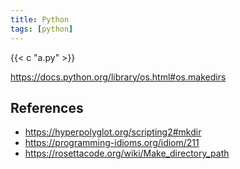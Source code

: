 ```yaml
---
title: Python
tags: [python]
---
```


{{< c "a.py" >}}

<https://docs.python.org/library/os.html#os.makedirs>

## References

- <https://hyperpolyglot.org/scripting2#mkdir>
- <https://programming-idioms.org/idiom/211>
- <https://rosettacode.org/wiki/Make_directory_path>
